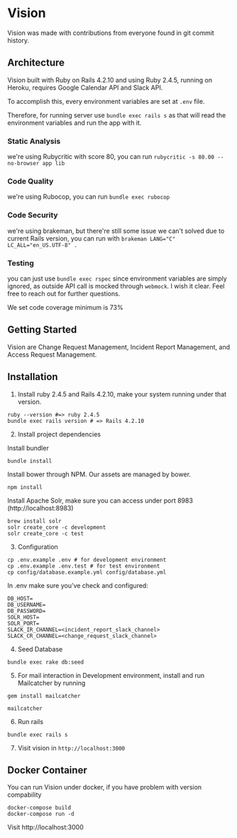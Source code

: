 # Vision

Vision was made with contributions from everyone found in git commit history.

## Architecture

Vision built with Ruby on Rails 4.2.10 and using Ruby 2.4.5, running on Heroku, requires Google Calendar API and Slack API.

To accomplish this, every environment variables are set at `.env` file.

Therefore, for running server use `bundle exec rails s` as that will read the environment variables and
run the app with it.

### Static Analysis
we're using Rubycritic with score 80, you can run `rubycritic -s 80.00 --no-browser app lib`

### Code Quality
we're using Rubocop, you can run `bundle exec rubocop`

### Code Security
we're using brakeman, but there're still some issue we can't solved due to current Rails version,
you can run with `brakeman LANG="C" LC_ALL="en_US.UTF-8" .`

### Testing
you can just use `bundle exec rspec` since environment variables are simply ignored,
as outside API call is mocked through `webmock`.
I wish it clear. Feel free to reach out for further questions.

We set code coverage minimum is 73%

## Getting Started

Vision are Change Request Management, Incident Report Management, and Access Request Management.

## Installation

1. Install ruby 2.4.5 and Rails 4.2.10, make your system running under that version.

```
ruby --version #=> ruby 2.4.5 
bundle exec rails version # => Rails 4.2.10
```

2. Install project dependencies

Install bundler
```
bundle install
```

Install bower through NPM. Our assets are managed by bower.
```
npm install
```

Install Apache Solr, make sure you can access under port 8983 (http://localhost:8983)
```
brew install solr
solr create_core -c development
solr create_core -c test
```

3. Configuration
```
cp .env.example .env # for development environment
cp .env.example .env.test # for test environment
cp config/database.example.yml config/database.yml
```

In .env make sure you've check and configured:
```
DB_HOST=
DB_USERNAME=
DB_PASSWORD=
SOLR_HOST=
SOLR_PORT=
SLACK_IR_CHANNEL=<incident_report_slack_channel>
SLACK_CR_CHANNEL=<change_request_slack_channel>
```

4. Seed Database

```
bundle exec rake db:seed
```

5. For mail interaction in Development environment, install and run Mailcatcher by running
```
gem install mailcatcher

mailcatcher
```

6. Run rails
```
bundle exec rails s
```

7. Visit vision in `http://localhost:3000`

## Docker Container

You can run Vision under docker, if you have problem with version compability

```
docker-compose build
docker-compose run -d

```

Visit http://localhost:3000